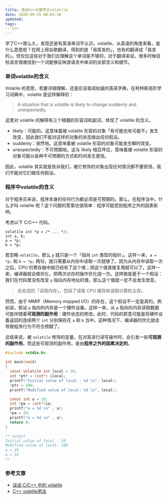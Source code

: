```yaml
---
title: 浅谈C++关键字之volatile
date: 2020-09-25 00:03:10
updated:
tags:
-- C++
---
```


学了C++那么久，发现还是有英语单词不认识。volatile，从英语的角度来看，是什么意思呢？在网上用谷歌翻译，得到的是「易挥发的」，也有的翻译成「易变的」。但仅仅这些对于我们去理解这个单词是不够的，对于翻译来说，很多时候目标语言很难找到一个词能够反映源语言中单词的全部含义和细节。

### 单词volatile的含义

Volatile 的意思，若要详细理解，还是应该查阅权威的英英字典。在柯林斯高阶学习词典中，volatile 是这样解释的：

<!--more-->

> A situation that is volatile is likely to change suddenly and unexpectedly.

这里对 volatile 的解释有三个精髓的形容词和副词，体现了 volatile 的含义。

- likely：可能的。这意味着被 volatile 形容的对象「有可能也有可能不」发生改变，因此我们不能对这样的对象的状态做出任何假设。
- suddenly：突然地。这意味着被 volatile 形容的对象可能发生瞬时改变。
- unexpectedly：不可预期地。这与 likely 相互呼应，意味着被 volatile 形容的对象可能以各种不可预期的方式和时间发生更改。

因此，volatile 其实就是告诉我们，被它修饰的对象出现任何情况都不要奇怪，我们不能对它们做任何假设。

### 程序中volatile的含义

对于程序员来说，程序本身的任何行为都必须是可预期的。那么，在程序当中，什么才叫 volatile 呢？这个问题的答案也很简单：程序可能受到程序之外的因素影响。

考虑以下 C/C++ 代码。

```
volatile int *p = /* ... */;
int a, b;
a = *p;
b = *p;
```

若忽略 `volatile`，那么 `p` 就只是一个「指向 `int` 类型的指针」。这样一来，`a = *p;` 和 `b = *p;` 两句，就只需要从内存中读取一次就够了。因为从内存中读取一次之后，CPU 的寄存器中就已经有了这个值；把这个值直接复用就可以了。这样一来，编译器就会做优化，把两次访存的操作优化成一次。这样做是基于一个假设：我们在代码里没有改变 `p` 指向内存地址的值，那么这个值就一定不会发生改变。

> 此处说的「读取内存」，包括了读取 CPU 缓存和读取计算机主存。

然而，由于 MMIP（Memory mapped I/O）的存在，这个假设不一定是真的。例如说，假设 `p` 指向的内存是一个硬件设备。这样一来，从 `p` 指向的内存读取数据可能伴随着**可观测的副作用**：硬件状态的修改。此时，代码的原意可能是将硬件设备返回的连续两个 `int` 分别保存在 `a` 和 `b` 当中。这种情况下，编译器的优化就会导致程序行为不符合预期了。

总结来说，被 `volatile` 修饰的变量，在对其进行读写操作时，会引发一些**可观测的副作用**。而这些可观测的副作用，是由**程序之外的因素决定的**。



```c
#include <stdio.h>
  
int main(void)
{
  const volatile int local = 10;
  int *ptr = (int*) &local;
  printf("Initial value of local : %d \n", local);
  *ptr = 100;
  printf("Modified value of local: %d \n", local);

  const int a = 10;
  int *pa = (int*)&a;
  printf("a = %d \n" , a);
  *pa = 20;
  printf("a = %d \n" , a);
  return 0;
}

/* output
Initial value of local : 10 
Modified value of local: 100 
a = 10 
a = 10 
*/
```



### 参考文章

- [谈谈 C/C++ 中的 volatile](https://liam.page/2018/01/18/volatile-in-C-and-Cpp/)
- [C++ volatile用法](https://blog.csdn.net/lxiao428/article/details/83830983)